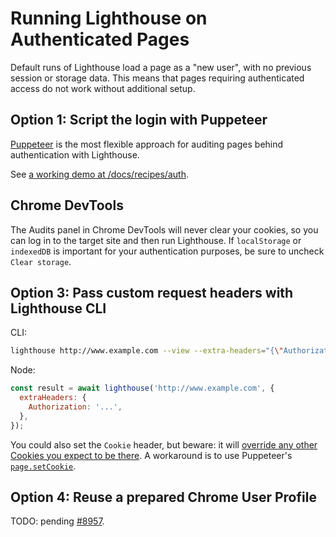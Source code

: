 # Running Lighthouse on Authenticated Pages

Default runs of Lighthouse load a page as a "new user", with no previous session or storage data. This means that pages requiring authenticated access do not work without additional setup.

## Option 1: Script the login with Puppeteer

[Puppeteer](https://pptr.dev) is the most flexible approach for auditing pages behind authentication with Lighthouse. 

See [a working demo at /docs/recipes/auth](./recipes/auth).

## Chrome DevTools

The Audits panel in Chrome DevTools will never clear your cookies, so you can log in to the target site and then run Lighthouse. If `localStorage` or `indexedDB` is important for your authentication purposes, be sure to uncheck `Clear storage`.

## Option 3: Pass custom request headers with Lighthouse CLI

CLI:
```sh
lighthouse http://www.example.com --view --extra-headers="{\"Authorization\":\"...\"}"
```

Node:
```js
const result = await lighthouse('http://www.example.com', {
  extraHeaders: {
    Authorization: '...',
  },
});
```

You could also set the `Cookie` header, but beware: it will [override any other Cookies you expect to be there](https://github.com/GoogleChrome/lighthouse/pull/9170). A workaround is to use Puppeteer's [`page.setCookie`](https://github.com/GoogleChrome/puppeteer/blob/master/docs/api.md#pagesetcookiecookies).

## Option 4: Reuse a prepared Chrome User Profile

TODO: pending [#8957](https://github.com/GoogleChrome/lighthouse/issues/8957).
